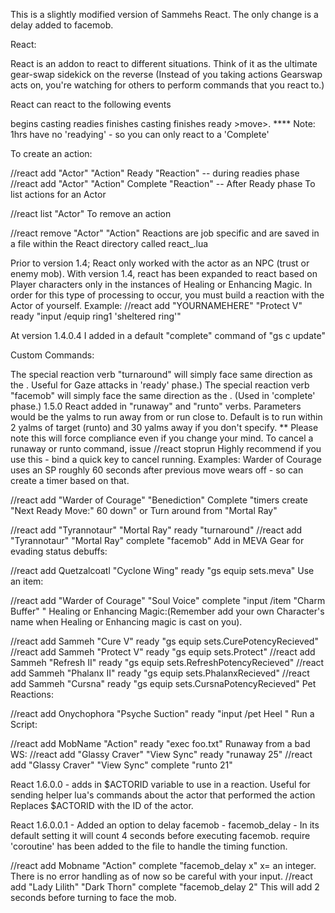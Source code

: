 This is a slightly modified version of Sammehs React. The only change is a delay added to facemob.

React:

React is an addon to react to different situations. Think of it as the ultimate gear-swap sidekick on the reverse (Instead of you taking actions Gearswap acts on, you're watching for others to perform commands that you react to.)

React can react to the following events

begins casting readies finishes casting finishes ready >move>. **** Note: 1hrs have no 'readying' - so you can only react to a 'Complete'

To create an action:

//react add "Actor" "Action" Ready "Reaction" -- during readies phase //react add "Actor" "Action" Complete "Reaction" -- After Ready phase To list actions for an Actor

//react list "Actor" To remove an action

//react remove "Actor" "Action" Reactions are job specific and are saved in a file within the React directory called react_.lua

Prior to version 1.4; React only worked with the actor as an NPC (trust or enemy mob). With version 1.4, react has been expanded to react based on Player characters only in the instances of Healing or Enhancing Magic. In order for this type of processing to occur, you must build a reaction with the Actor of yourself. Example: //react add "YOURNAMEHERE" "Protect V" ready "input /equip ring1 'sheltered ring'"

At version 1.4.0.4 I added in a default "complete" command of "gs c update"

Custom Commands:

The special reaction verb "turnaround" will simply face same direction as the . Useful for Gaze attacks in 'ready' phase.) The special reaction verb "facemob" will simply face the same direction as the . (Used in 'complete' phase.) 1.5.0 React added in "runaway" and "runto" verbs. Parameters would be the yalms to run away from or run close to. Default is to run within 2 yalms of target (runto) and 30 yalms away if you don't specify. ** Please note this will force compliance even if you change your mind. To cancel a runaway or runto command, issue //react stoprun Highly recommend if you use this - bind a quick key to cancel running. Examples: Warder of Courage uses an SP roughly 60 seconds after previous move wears off - so can create a timer based on that.

//react add "Warder of Courage" "Benediction" Complete "timers create "Next Ready Move:" 60 down" or Turn around from "Mortal Ray"

//react add "Tyrannotaur" "Mortal Ray" ready "turnaround" //react add "Tyrannotaur" "Mortal Ray" complete "facemob" Add in MEVA Gear for evading status debuffs:

//react add Quetzalcoatl "Cyclone Wing" ready "gs equip sets.meva" Use an item:

//react add "Warder of Courage" "Soul Voice" complete "input /item "Charm Buffer" " Healing or Enhancing Magic:(Remember add your own Character's name when Healing or Enhancing magic is cast on you).

//react add Sammeh "Cure V" ready "gs equip sets.CurePotencyRecieved" //react add Sammeh "Protect V" ready "gs equip sets.Protect" //react add Sammeh "Refresh II" ready "gs equip sets.RefreshPotencyRecieved" //react add Sammeh "Phalanx II" ready "gs equip sets.PhalanxRecieved" //react add Sammeh "Cursna" ready "gs equip sets.CursnaPotencyRecieved" Pet Reactions:

//react add Onychophora "Psyche Suction" ready "input /pet Heel " Run a Script:

//react add MobName "Action" ready "exec foo.txt" Runaway from a bad WS: //react add "Glassy Craver" "View Sync" ready "runaway 25" //react add "Glassy Craver" "View Sync" complete "runto 21"

React 1.6.0.0 - adds in $ACTORID variable to use in a reaction. Useful for sending helper lua's commands about the actor that performed the action Replaces $ACTORID with the ID of the actor.

React 1.6.0.0.1 - Added an option to delay facemob - facemob_delay - In its default setting it will count 4 seconds before executing facemob. require 'coroutine' has been added to the file to handle the timing function.

//react add Mobname "Action" complete "facemob_delay x"   x= an integer.  There is no error handling as of now so be careful with your input.
//react add "Lady Lilith" "Dark Thorn" complete "facemob_delay 2"
This will add 2 seconds before turning to face the mob.
